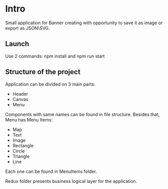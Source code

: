 # Intro

Small application for Banner creating with opportunity to save it as image or export as JSON\SVG.

## Launch

Use 2 commands: npm install and npm run start

## Structure of the project

Application can be divided on 3 main parts:
+ Header
+ Canvas
+ Menu

Components with same names can be found in file structure. Besides that, Menu has Menu Items:
+ Map
+ Text
+ Image
+ Rectangle
+ Circle
+ Triangle
+ Line

Each one can be found in MenuItems folder.

Redux folder presents business logical layer for the application.


